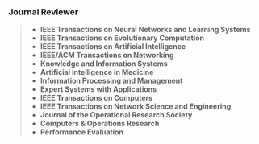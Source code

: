 ### Journal Reviewer

>- **IEEE Transactions on Neural Networks and Learning Systems**
>- **IEEE Transactions on Evolutionary Computation**
>- **IEEE Transactions on Artificial Intelligence**
>- **IEEE/ACM Transactions on Networking**
>- **Knowledge and Information Systems** 
>- **Artificial Intelligence in Medicine** 
>- **Information Processing and Management** 
>- **Expert Systems with Applications**  
>- **IEEE Transactions on Computers**
>- **IEEE Transactions on Network Science and Engineering** 
>- **Journal of the Operational Research Society** 
>- **Computers & Operations Research** 
>- **Performance Evaluation** 

